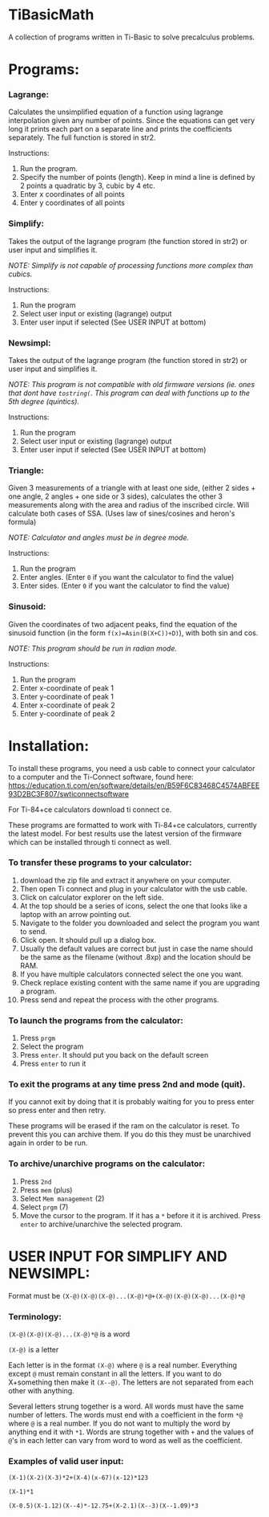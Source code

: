 # TiBasicMath
A collection of programs written in Ti-Basic to solve precalculus problems.

# Programs:
### Lagrange: 
Calculates the unsimplified equation of a function using lagrange interpolation given any number of points.
Since the equations can get very long it prints each part on a separate line and prints the coefficients separately.
The full function is stored in str2.

Instructions:
1. Run the program.
2. Specify the number of points (length). Keep in mind a line is defined by 2 points a quadratic by 3, cubic by 4 etc.
3. Enter x coordinates of all points
4. Enter y coordinates of all points

### Simplify: 
Takes the output of the lagrange program (the function stored in str2) or user input and simplifies it.

*NOTE: Simplify is not capable of processing functions more complex than cubics.*

Instructions:
1. Run the program
2. Select user input or existing (lagrange) output
3. Enter user input if selected (See USER INPUT at bottom)

### Newsimpl: 
Takes the output of the lagrange program (the function stored in str2) or user input and simplifies it.

*NOTE: This program is not compatible with old firmware versions (ie. ones that dont have `tostring(`. This program can deal with functions up to the 5th degree (quintics).*

Instructions:
1. Run the program
2. Select user input or existing (lagrange) output
3. Enter user input if selected (See USER INPUT at bottom)

### Triangle: 
Given 3 measurements of a triangle with at least one side, (either 2 sides + one angle, 2 angles + one side or 3 sides),
calculates the other 3 measurements along with the area and radius of the inscribed circle. Will calculate both cases of SSA.
(Uses law of sines/cosines and heron's formula)

*NOTE: Calculator and angles must be in degree mode.*

Instructions:
1. Run the program
2. Enter angles. (Enter `0` if you want the calculator to find the value)
3. Enter sides. (Enter `0` if you want the calculator to find the value)

### Sinusoid: 
Given the coordinates of two adjacent peaks, find the equation of the sinusoid function (in the form `f(x)=Asin(B(X+C))+D)`), with both sin and cos. 

*NOTE: This program should be run in radian mode.*

Instructions:
1. Run the program
2. Enter x-coordinate of peak 1
3. Enter y-coordinate of peak 1
4. Enter x-coordinate of peak 2
5. Enter y-coordinate of peak 2

# Installation:
To install these programs, you need a usb cable to connect your calculator to a computer and the Ti-Connect software,
found here: https://education.ti.com/en/software/details/en/B59F6C83468C4574ABFEE93D2BC3F807/swticonnectsoftware

For Ti-84+ce calculators download ti connect ce.

These programs are formatted to work with Ti-84+ce calculators, currently the latest model. 
For best results use the latest version of the firmware which can be installed through ti connect as well.

### To transfer these programs to your calculator:
1. download the zip file and extract it anywhere on your computer.
2. Then open Ti connect and plug in your calculator with the usb cable.
3. Click on calculator explorer on the left side.
4. At the top should be a series of icons, select the one that looks like a laptop with an arrow pointing out.
5. Navigate to the folder you downloaded and select the program you want to send.
6. Click open. It should pull up a dialog box. 
7. Usually the default values are correct but just in case the name should be the same as the filename (without .8xp) and the location should be RAM. 
8. If you have multiple calculators connected select the one you want.
9. Check replace existing content with the same name if you are upgrading a program.
10. Press send and repeat the process with the other programs.

### To launch the programs from the calculator:
1. Press `prgm`
2. Select the program
3. Press `enter`. It should put you back on the default screen
4. Press `enter` to run it

### To exit the programs at any time press 2nd and mode (quit).
If you cannot exit by doing that it is probably waiting for you to press enter so press enter and then retry.

These programs will be erased if the ram on the calculator is reset. To prevent this you can archive them. If you do this they must be unarchived again in order to be run.

### To archive/unarchive programs on the calculator:
1. Press `2nd`
2. Press `mem` (plus)
3. Select `Mem management` (2)
3. Select `prgm` (7)
4. Move the cursor to the program. If it has a `*` before it it is archived. Press `enter` to archive/unarchive the selected program.

# USER INPUT FOR SIMPLIFY AND NEWSIMPL: 
Format must be `(X-@)(X-@)(X-@)...(X-@)*@+(X-@)(X-@)(X-@)...(X-@)*@`
### Terminology: 
`(X-@)(X-@)(X-@)...(X-@)*@` is a word

`(X-@)` is a letter

Each letter is in the format `(X-@)` where `@` is a real number. Everything except `@` must remain constant in all the letters.
If you want to do X+something then make it `(X--@)`. The letters are not separated from each other with anything.

Several letters strung together is a word. All words must have the same number of letters. 
The words must end with a coefficient in the form `*@` where `@` is a real number. 
If you do not want to multiply the word by anything end it with `*1`. Words are strung together with `+` and the values of `@`'s
in each letter can vary from word to word as well as the coefficient.

### Examples of valid user input:
`(X-1)(X-2)(X-3)*2+(X-4)(x-67)(x-12)*123`

`(X-1)*1`

`(X-0.5)(X-1.12)(X--4)*-12.75+(X-2.1)(X--3)(X--1.09)*3`
